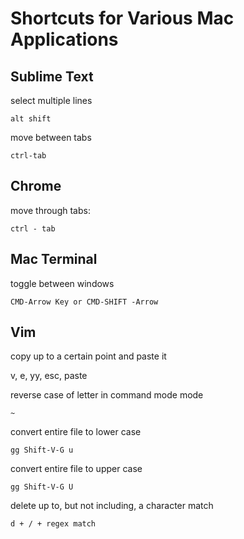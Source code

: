 Shortcuts for Various Mac Applications
=========


## Sublime Text

select multiple lines
    
    alt shift
    
move between tabs
    
    ctrl-tab

## Chrome

move through tabs:
    
    ctrl - tab

## Mac Terminal

toggle between windows
    
    CMD-Arrow Key or CMD-SHIFT -Arrow 

## Vim

copy up to a certain point and paste it

  v, e, yy, esc, paste
    

reverse case of letter in command mode mode

    ~ 

convert entire file to lower case

    gg Shift-V-G u
    
convert entire file to upper case

    gg Shift-V-G U

delete up to, but not including, a character match

    d + / + regex match 

